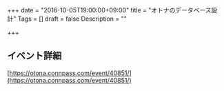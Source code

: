 +++
date = "2016-10-05T19:00:00+09:00"
title = "オトナのデータベース設計"
Tags = []
draft = false
Description = ""

+++

## イベント詳細

[https://otona.connpass.com/event/40851/](https://otona.connpass.com/event/40851/)
